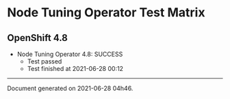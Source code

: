 
Node Tuning Operator Test Matrix
================================

OpenShift 4.8
-------------

* Node Tuning Operator 4.8: SUCCESS
  - Test passed
  - Test finished at 2021-06-28 00:12


---
Document generated on 2021-06-28 04h46.
